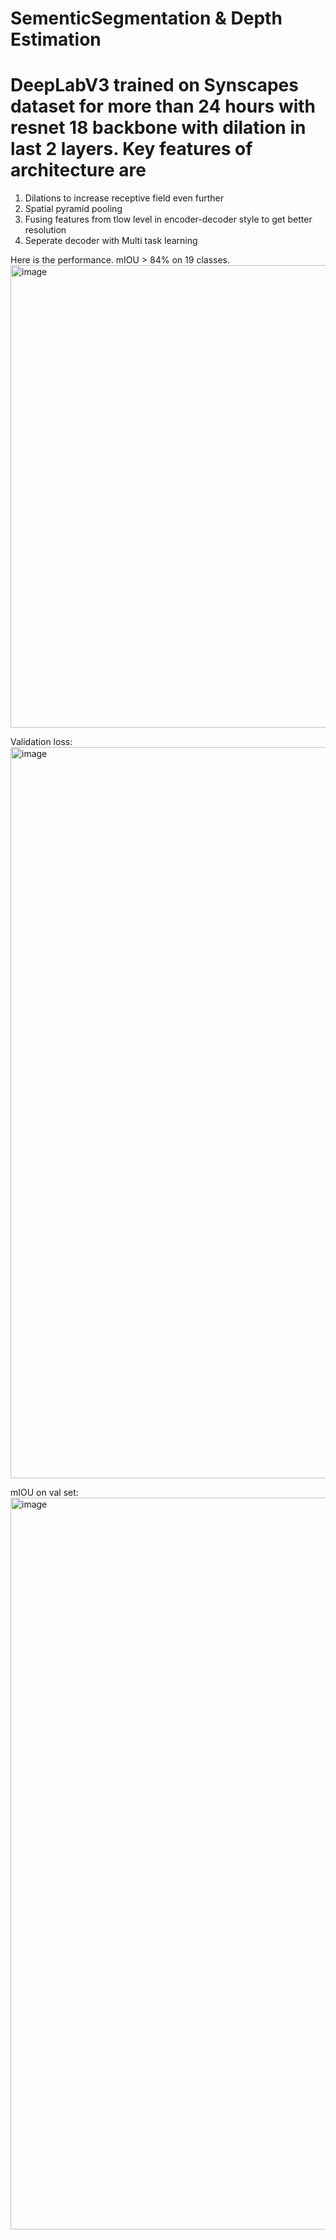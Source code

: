 # SementicSegmentation & Depth Estimation
# DeepLabV3 trained on Synscapes dataset for more than 24 hours with resnet 18 backbone with dilation in last 2 layers. Key features of architecture are <br>
1. Dilations to increase receptive field even further <br>
2. Spatial pyramid pooling <br>
3. Fusing features from tlow level in encoder-decoder style to get better resolution <br>
4. Seperate decoder with Multi task learning <br>

Here is the performance. mIOU > 84% on 19 classes. <br>
<img width="740" alt="image" src="https://github.com/Sachin-Bharadwaj/SementicSegmentation/assets/26499326/5959d829-e5e6-4c72-93ab-5aab6c6d1ee0">


Validation loss: <br>
 <img width="1170" alt="image" src="https://github.com/Sachin-Bharadwaj/SementicSegmentation/assets/26499326/07189c6b-12d5-453b-bf7d-20a2ae218a8e">
 <br>

mIOU on val set: <br>
 <img width="1171" alt="image" src="https://github.com/Sachin-Bharadwaj/SementicSegmentation/assets/26499326/63473ee5-e7b9-4237-a1ce-7c2d3ea632ca">
 <br>


